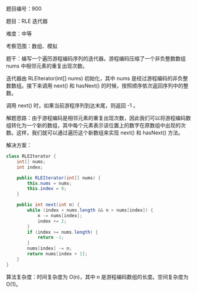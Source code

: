 题目编号：900

题目：RLE 迭代器

难度：中等

考察范围：数组、模拟

题干：编写一个遍历游程编码序列的迭代器。游程编码压缩了一个非负整数数组 nums 中相邻元素的重复出现次数。

迭代器由 RLEIterator(int[] nums) 初始化，其中 nums 是经过游程编码的非负整数数组。接下来调用 next() 和 hasNext() 的时候，按照顺序依次返回序列中的整数。

调用 next() 时，如果当前游程序列到达末尾，则返回 -1 。

解题思路：由于游程编码是相邻元素的重复出现次数，因此我们可以将游程编码数组转化为一个新的数组，其中每个元素表示该位置上的数字在原数组中出现的次数。这样，我们就可以通过遍历这个新数组来实现 next() 和 hasNext() 方法。

解决方案：

```java
class RLEIterator {
    int[] nums;
    int index;

    public RLEIterator(int[] nums) {
        this.nums = nums;
        this.index = 0;
    }

    public int next(int n) {
        while (index < nums.length && n > nums[index]) {
            n -= nums[index];
            index += 2;
        }
        if (index >= nums.length) {
            return -1;
        }
        nums[index] -= n;
        return nums[index + 1];
    }
}
```

算法复杂度：时间复杂度为 O(n)，其中 n 是游程编码数组的长度。空间复杂度为 O(1)。